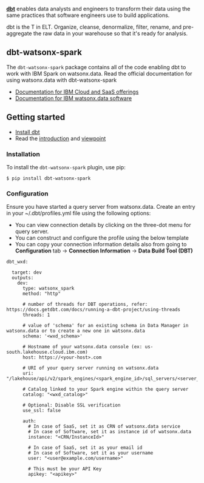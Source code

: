 **[dbt](https://www.getdbt.com/)** enables data analysts and engineers to transform their data using the same practices that software engineers use to build applications.

dbt is the T in ELT. Organize, cleanse, denormalize, filter, rename, and pre-aggregate the raw data in your warehouse so that it's ready for analysis.

## dbt-watsonx-spark

The `dbt-watsonx-spark` package contains all of the code enabling dbt to work with IBM Spark on watsonx.data. Read the official documentation for using watsonx.data with dbt-watsonx-spark 
 - [Documentation for IBM Cloud and SaaS offerings](https://cloud.ibm.com/docs/watsonxdata?topic=watsonxdata-dbt_watsonx_spark_inst)
 - [Documentation for IBM watsonx.data software](https://www.ibm.com/docs/en/watsonx/watsonxdata/2.0.x?topic=integration-data-build-tool-adapter-spark)

## Getting started

- [Install dbt](https://docs.getdbt.com/docs/installation)
- Read the [introduction](https://docs.getdbt.com/docs/introduction/) and [viewpoint](https://docs.getdbt.com/docs/about/viewpoint/)

### Installation

To install the `dbt-watsonx-spark` plugin, use pip:
```
$ pip install dbt-watsonx-spark
```

### Configuration

Ensure you have started a query server from watsonx.data. Create an entry in your ~/.dbt/profiles.yml file using the following options:
- You can view connection details by clicking on the three-dot menu for query server.
- You can construct and configure the profile using the below template
- You can copy your connection information details also from going to **Configuration** tab -> **Connection Information** -> **Data Build Tool (DBT)**

```
dbt_wxd:

  target: dev
  outputs:
    dev:
      type: watsonx_spark
      method: "http"
      
      # number of threads for DBT operations, refer: https://docs.getdbt.com/docs/running-a-dbt-project/using-threads
      threads: 1

      # value of 'schema' for an existing schema in Data Manager in watsonx.data or to create a new one in watsonx.data
      schema: '<wxd_schema>'
      
      # Hostname of your watsonx.data console (ex: us-south.lakehouse.cloud.ibm.com)
      host: https://<your-host>.com

      # URI of your query server running on watsonx.data
      uri: "/lakehouse/api/v2/spark_engines/<spark_engine_id>/sql_servers/<server_id>/connect/cliservice"
      
      # Catalog linked to your Spark engine within the query server
      catalog: "<wxd_catalog>"
      
      # Optional: Disable SSL verification
      use_ssl: false

      auth:
        # In case of SaaS, set it as CRN of watsonx.data service
        # In case of Software, set it as instance id of watsonx.data
        instance: "<CRN/InstanceId>"
        
        # In case of SaaS, set it as your email id
        # In case of Software, set it as your username
        user: "<user@example.com/username>"

        # This must be your API Key
        apikey: "<apikey>"
        
```

